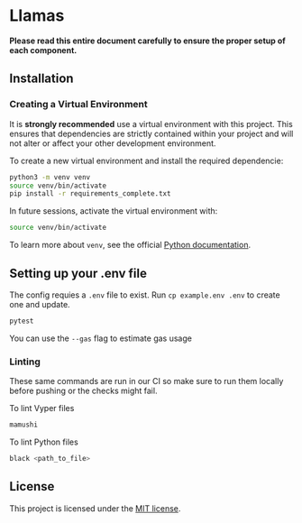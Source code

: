 # Llamas

**Please read this entire document carefully to ensure the proper setup of each component.**

## Installation

### Creating a Virtual Environment

It is **strongly recommended** use a virtual environment with this project. This ensures that dependencies are strictly contained within your project and will not alter or affect your other development environment.

To create a new virtual environment and install the required dependencie:

```bash
python3 -m venv venv
source venv/bin/activate
pip install -r requirements_complete.txt
```

In future sessions, activate the virtual environment with:

```bash
source venv/bin/activate
```

To learn more about `venv`, see the official [Python documentation](https://docs.python.org/3/library/venv.html).

## Setting up your .env file

The config requies a `.env` file to exist.
Run `cp example.env .env` to create one and update.

```bash
pytest
```

You can use the `--gas` flag to estimate gas usage

### Linting
These same commands are run in our CI so make sure to run them locally before pushing or the checks might fail. 

To lint Vyper files
```bash
mamushi
```

To lint Python files
```bash
black <path_to_file>
```

## License

This project is licensed under the [MIT license](LICENSE).
